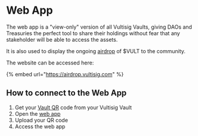 # Web App

The web app is a "view-only" version of all Vultisig Vaults, giving DAOs and Treasuries the perfect tool to share their holdings without fear that any stakeholder will be able to access the assets.

It is also used to display the ongoing [airdrop](../vultisig-token/airdrop/) of $VULT to the community.

The website can be accessed here:

{% embed url="https://airdrop.vultisig.com" %}

## How to connect to the Web App

1. Get your [Vault QR](../vultisig-vault-user-actions/managing-your-vault/vault-qr.md) code from your Vultisig Vault
2. Open the [web app](https://airdrop.vultisig.com)
3. Upload your QR code
4. Access the web app

